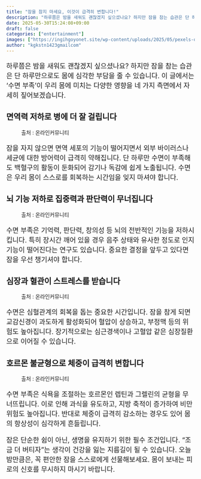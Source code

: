 ```yaml
---
title: "잠을 참지 마세요, 이것이 급격히 변합니다!"
description: "하루쯤은 밤을 새워도 괜찮겠지 싶으셨나요? 하지만 잠을 참는 습관은 단 하루만으로도 몸에 심각한 부담을 줄 수 있습니다. 이 글에서는 ‘수면 부족’이 우리 몸에 미치는 다양한 영향을 네 가지 측면에서 자세히 짚어보겠습니다."
date: 2025-05-30T15:24:08+09:00
draft: false
categories: ["entertainment"]
images: ["https://ingihgoyonet.site/wp-content/uploads/2025/05/pexels-olly-3767411-1-1024x683.jpg", "https://ingihgoyonet.site/wp-content/uploads/2025/05/pexels-mart-production-7089331-1024x683.jpg", "https://ingihgoyonet.site/wp-content/uploads/2025/05/pexels-tima-miroshnichenko-5327473-1024x683.jpg", "https://ingihgoyonet.site/wp-content/uploads/2025/05/pexels-polina-tankilevitch-4109118-1024x683.jpg"]
author: "kgkstn1423gmailcom"
---
```


<p style="font-size:18px">하루쯤은 밤을 새워도 괜찮겠지 싶으셨나요? 하지만 잠을 참는 습관은 단 하루만으로도 몸에 심각한 부담을 줄 수 있습니다. 이 글에서는 ‘수면 부족’이 우리 몸에 미치는 다양한 영향을 네 가지 측면에서 자세히 짚어보겠습니다.</p> <h2 >면역력 저하로 병에 더 잘 걸립니다</h2> <figure ><img src="https://ingihgoyonet.site/wp-content/uploads/2025/05/pexels-olly-3767411-1-1024x683.jpg" alt="" style="aspect-ratio:16/9;object-fit:cover"/><figcaption >출처 : 온라인커뮤니티</figcaption></figure> <p style="font-size:18px">잠을 자지 않으면 면역 세포의 기능이 떨어지면서 외부 바이러스나 세균에 대한 방어력이 급격히 약해집니다. 단 하루만 수면이 부족해도 백혈구의 활동이 둔화되어 감기나 독감에 쉽게 노출됩니다. 수면은 우리 몸이 스스로를 회복하는 시간임을 잊지 마셔야 합니다.</p> <h2 >뇌 기능 저하로 집중력과 판단력이 무너집니다</h2> <figure ><img src="https://ingihgoyonet.site/wp-content/uploads/2025/05/pexels-mart-production-7089331-1024x683.jpg" alt="" style="aspect-ratio:16/9;object-fit:cover"/><figcaption >출처 : 온라인커뮤니티</figcaption></figure> <p style="font-size:18px">수면 부족은 기억력, 판단력, 창의성 등 뇌의 전반적인 기능을 저하시킵니다. 특히 장시간 깨어 있을 경우 음주 상태와 유사한 정도로 인지 기능이 떨어진다는 연구도 있습니다. 중요한 결정을 앞두고 있다면 잠을 우선 챙기셔야 합니다.</p> <h2 >심장과 혈관이 스트레스를 받습니다</h2> <figure ><img src="https://ingihgoyonet.site/wp-content/uploads/2025/05/pexels-tima-miroshnichenko-5327473-1024x683.jpg" alt="" style="aspect-ratio:16/9;object-fit:cover"/><figcaption >출처 : 온라인커뮤니티</figcaption></figure> <p style="font-size:18px">수면은 심혈관계의 회복을 돕는 중요한 시간입니다. 잠을 참게 되면 교감신경이 과도하게 활성화되어 혈압이 상승하고, 부정맥 등의 위험도 높아집니다. 장기적으로는 심근경색이나 고혈압 같은 심장질환으로 이어질 수 있습니다.</p> <h2 >호르몬 불균형으로 체중이 급격히 변합니다</h2> <figure ><img src="https://ingihgoyonet.site/wp-content/uploads/2025/05/pexels-polina-tankilevitch-4109118-1024x683.jpg" alt="" style="aspect-ratio:16/9;object-fit:cover"/><figcaption >출처 : 온라인커뮤니티</figcaption></figure> <p style="font-size:18px">수면 부족은 식욕을 조절하는 호르몬인 렙틴과 그렐린의 균형을 무너뜨립니다. 이로 인해 과식을 유도하고, 지방 축적이 증가하여 비만 위험도 높아집니다. 반대로 체중이 급격히 감소하는 경우도 있어 몸의 항상성이 심각하게 흔들립니다.</p> <p style="font-size:18px">잠은 단순한 쉼이 아닌, 생명을 유지하기 위한 필수 조건입니다. “조금 더 버티자”는 생각이 건강을 잃는 지름길이 될 수 있습니다. 오늘 밤만큼은, 꼭 편안한 잠을 스스로에게 선물해보세요. 몸이 보내는 피로의 신호를 무시하지 마시기 바랍니다.</p>